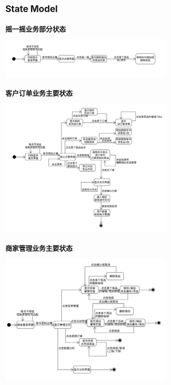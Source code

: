 # State Model

## 摇一摇业务部分状态
![](../assets/stateModel_swing.jpg)


## 客户订单业务主要状态
![](../assets/stateModel2C.jpg)


## 商家管理业务主要状态
![](../assets/stateModel2B.jpg)

